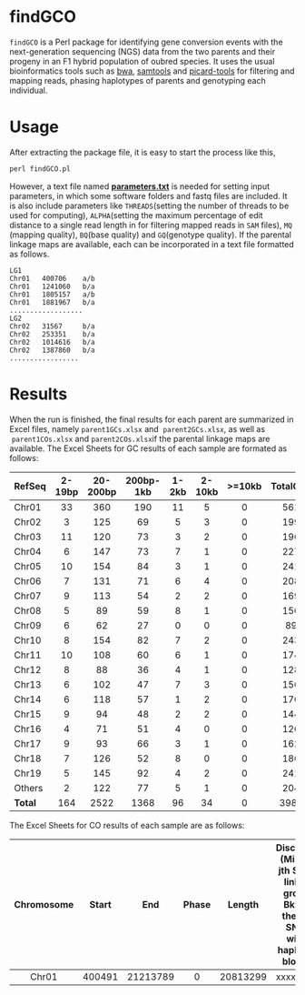  # findGCO 
`findGCO` is a Perl package for identifying gene conversion events with the next-generation sequencing (NGS) data from the two parents and their progeny in an F1 hybrid population of oubred species. It uses the usual bioinformatics tools such as [bwa](http://bio-bwa.sourceforge.net), [samtools](http://samtools.sourceforge.net) and [picard-tools](http://broadinstitute.github.io/picard) for filtering and mapping reads, phasing haplotypes of parents and genotyping each individual.
# Usage 
After extracting the package file, it is easy to start the process like this, <br>
 ```Perl
 perl findGCO.pl
 ```
However, a text file named [**parameters.txt**](https://github.com/tongchf/findGCO/blob/master/parameters.txt) is needed for setting input parameters, in which some software folders and fastq files are included. It is also include parameters like `THREADS`(setting the number of threads to be used for computing), `ALPHA`(setting the maximum percentage of edit distance to a single read length in for filtering mapped reads in `SAM` files), `MQ` (mapping quality), `BQ`(base quality) and `GQ`(genotype quality). If the parental linkage maps are available, each can be incorporated in a text file formatted as follows. <br> 

    LG1  
    Chr01	400706	  a/b  
    Chr01	1241060	  b/a  
    Chr01	1805157	  a/b  
    Chr01	1881967	  b/a  
    ..................  
    LG2  
    Chr02	31567	  b/a  
    Chr02	253351	  b/a  
    Chr02	1014616	  b/a  
    Chr02	1387860	  b/a  
    .................  

# Results
When the run is finished, the final results for each parent are summarized in Excel files, namely `parent1GCs.xlsx` and  `parent2GCs.xlsx`, as well as  `parent1COs.xlsx` and `parent2COs.xlsx`if the parental linkage maps are available. The Excel Sheets for GC results of each sample are formated as follows:

|RefSeq	|2-19bp	|20-200bp	|200bp-1kb	|1-2kb	|2-10kb	|>=10kb	|TotalGCs	|GClength|
|--------|:------:|:------:|:------:|:------:|:------:|:------:|:------:| --------------- |
|Chr01	|33	|360	|190	|11	|5	|0	|561	|222.37  |
|Chr02	|3	|125	|69	|5	|3	|0	|199	|235.24  |
|Chr03	|11	|120	|73	|3	|2	|0	|196	|233.36  |
|Chr04	|6	|147	|73	|7	|1	|0	|227	|216.90  |
|Chr05	|10	|154	|84	|3	|1	|0	|241	|207.44  |
|Chr06	|7	|131	|71	|6	|4	|0	|208	|240.49  |
|Chr07	|9	|113	|54	|2	|2	|0	|169	|218.80  |
|Chr08	|5	|89	|59	|8	|1	|0	|156	|299.72  |
|Chr09	|6	|62	|27	|0	|0	|0	|89	|182.06  |
|Chr10	|8	|154	|82	|7	|2	|0	|243	|231.16  |
|Chr11	|10	|108	|60	|6	|1	|0	|174	|255.92  |
|Chr12	|8	|88	|36	|4	|1	|0	|128	|221.00  |
|Chr13	|6	|102	|47	|7	|3	|0	|156	|247.39  |
|Chr14	|6	|118	|57	|1	|2	|0	|176	|197.28  |
|Chr15	|9	|94	|48	|2	|2	|0	|144	|212.95  |
|Chr16	|4	|71	|51	|4	|0	|0	|126	|247.08  |
|Chr17	|9	|93	|66	|3	|1	|0	|162	|242.83  |
|Chr18	|7	|126	|52	|8	|0	|0	|186	|230.16  |
|Chr19	|5	|145	|92	|4	|2	|0	|241	|226.85  |
|Others	|2	|122	|77	|5	|1	|0	|204	|240.44  |
|**Total**	|164	|2522	|1368	|96	|34	|0	|3986	|229.92  |

The Excel Sheets for CO results of each sample are as follows:

|Chromosome |	Start	| End	| Phase	| Length	| Discription <br> (Mi-j:the jth SNP in linkage group i; BkMi-j: the Mi-j SNP is within haplotype block k)  |
| :----------: | :-----: | :-----: | :-----: |:--------: | --------------------------------------------------------------------------------------------- |
|Chr01	|400491	|21213789	|0	| 20813299 | xxxx; xxxx; |






